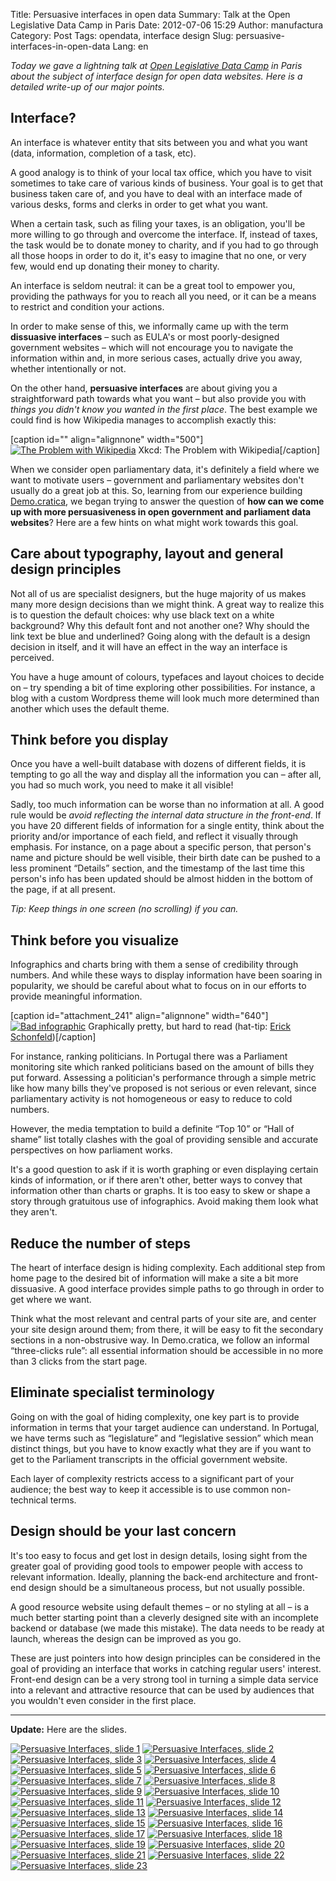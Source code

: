 Title: Persuasive interfaces in open data
Summary: Talk at the Open Legislative Data Camp in Paris
Date: 2012-07-06 15:29
Author: manufactura
Category: Post
Tags: opendata, interface design
Slug: persuasive-interfaces-in-open-data
Lang: en

*Today we gave a lightning talk at [Open Legislative Data
Camp](http://www.lafabriquedelaloi.fr/conference/) in Paris about the
subject of interface design for open data websites. Here is a detailed
write-up of our major points.*

Interface?
----------

An interface is whatever entity that sits between you and what you want
(data, information, completion of a task, etc).

A good analogy is to think of your local tax office, which you have to
visit sometimes to take care of various kinds of business. Your goal is
to get that business taken care of, and you have to deal with an
interface made of various desks, forms and clerks in order to get what
you want.

When a certain task, such as filing your taxes, is an obligation, you'll
be more willing to go through and overcome the interface. If, instead of
taxes, the task would be to donate money to charity, and if you had to
go through all those hoops in order to do it, it's easy to imagine that
no one, or very few, would end up donating their money to charity.

An interface is seldom neutral: it can be a great tool to empower you,
providing the pathways for you to reach all you need, or it can be a
means to restrict and condition your actions.

In order to make sense of this, we informally came up with the term
**dissuasive interfaces** – such as EULA's or most poorly-designed
government websites – which will not encourage you to navigate the
information within and, in more serious cases, actually drive you away,
whether intentionally or not.

On the other hand, **persuasive interfaces** are about giving you a
straightforward path towards what you want – but also provide you with
*things you didn't know you wanted in the first place*. The best example
we could find is how Wikipedia manages to accomplish exactly this:

[caption id="" align="alignnone" width="500"][![The Problem with
Wikipedia](http://imgs.xkcd.com/comics/the_problem_with_wikipedia.png "The Problem with Wikipedia")](http://xkcd.com/214/)
Xkcd: The Problem with Wikipedia[/caption]

When we consider open parliamentary data, it's definitely a field where
we want to motivate users – government and parliamentary websites don't
usually do a great job at this. So, learning from our experience
building [Demo.cratica](http://demo.cratica.org), we began trying to
answer the question of **how can we come up with more persuasiveness in
open government and parliament data websites**? Here are a few hints on
what might work towards this goal.

Care about typography, layout and general design principles
-----------------------------------------------------------

Not all of us are specialist designers, but the huge majority of us
makes many more design decisions than we might think. A great way to
realize this is to question the default choices: why use black text on a
white background? Why this default font and not another one? Why should
the link text be blue and underlined? Going along with the default is a
design decision in itself, and it will have an effect in the way an
interface is perceived.

You have a huge amount of colours, typefaces and layout choices to
decide on – try spending a bit of time exploring other possibilities.
For instance, a blog with a custom Wordpress theme will look much more
determined than another which uses the default theme.

Think before you display
------------------------

Once you have a well-built database with dozens of different fields, it
is tempting to go all the way and display all the information you can –
after all, you had so much work, you need to make it all visible!

Sadly, too much information can be worse than no information at all. A
good rule would be *avoid reflecting the internal data structure in the
front-end*. If you have 20 different fields of information for a single
entity, think about the priority and/or importance of each field, and
reflect it visually through emphasis. For instance, on a page about a
specific person, that person's name and picture should be well visible,
their birth date can be pushed to a less prominent “Details” section,
and the timestamp of the last time this person's info has been updated
should be almost hidden in the bottom of the page, if at all present.

*Tip: Keep things in one screen (no scrolling) if you can.*

Think before you visualize
--------------------------

Infographics and charts bring with them a sense of credibility through
numbers. And while these ways to display information have been soaring
in popularity, we should be careful about what to focus on in our
efforts to provide meaningful information.

[caption id="attachment\_241" align="alignnone"
width="640"][![Bad infographic](http://media.manufacturaindependente.org/bad-info-1024x601.jpg "Bad infographic")](http://media.manufacturaindependente.org/bad-info.jpg)
Graphically pretty, but hard to read (hat-tip: [Erick
Schonfeld](http://erickschonfeld.com/2012/06/28/infographics-broken/))[/caption]

For instance, ranking politicians. In Portugal there was a Parliament
monitoring site which ranked politicians based on the amount of bills
they put forward. Assessing a politician's performance through a simple
metric like how many bills they've proposed is not serious or even
relevant, since parliamentary activity is not homogeneous or easy to
reduce to cold numbers.

However, the media temptation to build a definite “Top 10” or “Hall of
shame” list totally clashes with the goal of providing sensible and
accurate perspectives on how parliament works.

It's a good question to ask if it is worth graphing or even displaying
certain kinds of information, or if there aren't other, better ways to
convey that information other than charts or graphs. It is too easy to
skew or shape a story through gratuitous use of infographics. Avoid
making them look what they aren't.

Reduce the number of steps
--------------------------

The heart of interface design is hiding complexity. Each additional step
from home page to the desired bit of information will make a site a bit
more dissuasive. A good interface provides simple paths to go through in
order to get where we want.

Think what the most relevant and central parts of your site are, and
center your site design around them; from there, it will be easy to fit
the secondary sections in a non-obstrusive way. In Demo.cratica, we
follow an informal “three-clicks rule”: all essential information should
be accessible in no more than 3 clicks from the start page.

Eliminate specialist terminology
--------------------------------

Going on with the goal of hiding complexity, one key part is to provide
information in terms that your target audience can understand. In
Portugal, we have terms such as “legislature” and “legislative session”
which mean distinct things, but you have to know exactly what they are
if you want to get to the Parliament transcripts in the official
government website.

Each layer of complexity restricts access to a significant part of your
audience; the best way to keep it accessible is to use common
non-technical terms.

Design should be your last concern
----------------------------------

It's too easy to focus and get lost in design details, losing sight from
the greater goal of providing good tools to empower people with access
to relevant information. Ideally, planning the back-end architecture and
front-end design should be a simultaneous process, but not usually
possible.

A good resource website using default themes – or no styling at all – is
a much better starting point than a cleverly designed site with an
incomplete backend or database (we made this mistake). The data needs to
be ready at launch, whereas the design can be improved as you go.

These are just pointers into how design principles can be considered in
the goal of providing an interface that works in catching regular users'
interest. Front-end design can be a very strong tool in turning a simple
data service into a relevant and attractive resource that can be used by
audiences that you wouldn't even consider in the first place.

* * * * *

**Update:** Here are the slides.

[![Persuasive Interfaces, slide 1](http://media.manufacturaindependente.org/010-150x150.png "Persuasive Interfaces, slide 01")](http://media.manufacturaindependente.org/010.png)
[![Persuasive Interfaces, slide 2](http://media.manufacturaindependente.org/012-150x150.png "Persuasive Interfaces, slide 01")](http://media.manufacturaindependente.org/012.png)
[![Persuasive Interfaces, slide 3](http://media.manufacturaindependente.org/020-150x150.png "Persuasive Interfaces, slide 01")](http://media.manufacturaindependente.org/020.png)
[![Persuasive Interfaces, slide 4](http://media.manufacturaindependente.org/030-150x150.png "Persuasive Interfaces, slide 01")](http://media.manufacturaindependente.org/030.png)
[![Persuasive Interfaces, slide 5](http://media.manufacturaindependente.org/040-150x150.png "Persuasive Interfaces, slide 01")](http://media.manufacturaindependente.org/040.png)
[![Persuasive Interfaces, slide 6](http://media.manufacturaindependente.org/050-150x150.png "Persuasive Interfaces, slide 01")](http://media.manufacturaindependente.org/050.png)
[![Persuasive Interfaces, slide 7](http://media.manufacturaindependente.org/060-150x150.png "Persuasive Interfaces, slide 01")](http://media.manufacturaindependente.org/060.png)
[![Persuasive Interfaces, slide 8](http://media.manufacturaindependente.org/070-150x150.png "Persuasive Interfaces, slide 01")](http://media.manufacturaindependente.org/070.png)
[![Persuasive Interfaces, slide 9](http://media.manufacturaindependente.org/090-150x150.png "Persuasive Interfaces, slide 01")](http://media.manufacturaindependente.org/090.png)
[![Persuasive Interfaces, slide 10](http://media.manufacturaindependente.org/092-150x150.png "Persuasive Interfaces, slide 01")](http://media.manufacturaindependente.org/092.png)
[![Persuasive Interfaces, slide 11](http://media.manufacturaindependente.org/100-150x150.png "Persuasive Interfaces, slide 01")](http://media.manufacturaindependente.org/100.png)
[![Persuasive Interfaces, slide 12](http://media.manufacturaindependente.org/102-150x150.png "Persuasive Interfaces, slide 01")](http://media.manufacturaindependente.org/102.png)
[![Persuasive Interfaces, slide 13](http://media.manufacturaindependente.org/104-150x150.png "Persuasive Interfaces, slide 01")](http://media.manufacturaindependente.org/104.png)
[![Persuasive Interfaces, slide 14](http://media.manufacturaindependente.org/110-150x150.png "Persuasive Interfaces, slide 01")](http://media.manufacturaindependente.org/110.png)
[![Persuasive Interfaces, slide 15](http://media.manufacturaindependente.org/112-calendario-150x150.png "Persuasive Interfaces, slide 01")](http://media.manufacturaindependente.org/112-calendario.png)
[![Persuasive Interfaces, slide 16](http://media.manufacturaindependente.org/115-doquesefalou-150x150.png "Persuasive Interfaces, slide 01")](http://media.manufacturaindependente.org/115-doquesefalou.png)
[![Persuasive Interfaces, slide 17](http://media.manufacturaindependente.org/120-150x150.png "Persuasive Interfaces, slide 01")](http://media.manufacturaindependente.org/120.png)
[![Persuasive Interfaces, slide 18](http://media.manufacturaindependente.org/122-150x150.png "Persuasive Interfaces, slide 01")](http://media.manufacturaindependente.org/122.png)
[![Persuasive Interfaces, slide 19](http://media.manufacturaindependente.org/124-150x150.png "Persuasive Interfaces, slide 01")](http://media.manufacturaindependente.org/124.png)
[![Persuasive Interfaces, slide 20](http://media.manufacturaindependente.org/130-150x150.png "Persuasive Interfaces, slide 01")](http://media.manufacturaindependente.org/130.png)
[![Persuasive Interfaces, slide 21](http://media.manufacturaindependente.org/140-150x150.png "Persuasive Interfaces, slide 01")](http://media.manufacturaindependente.org/140.png)
[![Persuasive Interfaces, slide 22](http://media.manufacturaindependente.org/150-150x150.png "Persuasive Interfaces, slide 01")](http://media.manufacturaindependente.org/150.png)
[![Persuasive Interfaces, slide 23](http://media.manufacturaindependente.org/200-150x150.png "Persuasive Interfaces, slide 01")](http://media.manufacturaindependente.org/200.png)


